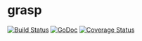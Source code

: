 # grasp
[![Build Status](https://travis-ci.org/nicksettje/grasp.svg?branch=master)](https://travis-ci.org/nicksettje/grasp)
[![GoDoc](https://godoc.org/github.com/nicksettje/grasp?status.svg)](https://godoc.org/github.com/nicksettje/grasp)
[![Coverage Status](https://img.shields.io/coveralls/dwinicksettje/grasp.svg)](https://coveralls.io/r/nicksettje/grasp?branch=master)

